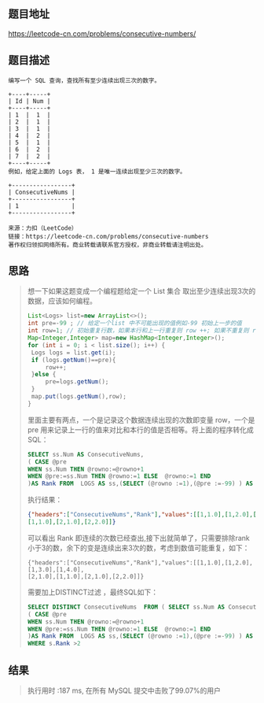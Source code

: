 
## 题目地址
https://leetcode-cn.com/problems/consecutive-numbers/

## 题目描述
```
编写一个 SQL 查询，查找所有至少连续出现三次的数字。

+----+-----+
| Id | Num |
+----+-----+
| 1  |  1  |
| 2  |  1  |
| 3  |  1  |
| 4  |  2  |
| 5  |  1  |
| 6  |  2  |
| 7  |  2  |
+----+-----+
例如，给定上面的 Logs 表， 1 是唯一连续出现至少三次的数字。

+-----------------+
| ConsecutiveNums |
+-----------------+
| 1               |
+-----------------+

来源：力扣（LeetCode）
链接：https://leetcode-cn.com/problems/consecutive-numbers
著作权归领扣网络所有。商业转载请联系官方授权，非商业转载请注明出处。
```

## 思路

> 想一下如果这题变成一个编程题给定一个 List<Logs> 集合 取出至少连续出现3次的数据，应该如何编程。
>
> ```java
> List<Logs> list=new ArrayList<>();
> int pre=-99 ; // 给定一个list 中不可能出现的值例如-99 初始上一步的值
> int row=1; // 初始重复行数，如果本行和上一行重复则 row ++; 如果不重复则 row=1
> Map<Integer,Integer> map=new HashMap<Integer,Integer>();
> for (int i = 0; i < list.size(); i++) {
>  Logs logs = list.get(i);
>  if (logs.getNum()==pre){
>      row++;
>  }else {
>      pre=logs.getNum();
>  }
>  map.put(logs.getNum(),row);
> }
> ```
>
> 里面主要有两点，一个是记录这个数据连续出现的次数即变量 row，一个是pre 用来记录上一行的值来对比和本行的值是否相等。将上面的程序转化成SQL：
>
> ```sql
> SELECT ss.Num AS ConsecutiveNums, 
> ( CASE @pre 
> WHEN ss.Num THEN @rowno:=@rowno+1
> WHEN @pre:=ss.Num THEN @rowno:=1 ELSE  @rowno:=1 END
> )AS Rank FROM  LOGS AS ss,(SELECT (@rowno :=1),(@pre :=-99) ) AS b
> ```
>
> 执行结果：
>
> ```json
> {"headers":["ConsecutiveNums","Rank"],"values":[[1,1.0],[1,2.0],[1,3.0],[2,1.0],
> [1,1.0],[2,1.0],[2,2.0]]}
> ```
>
> 可以看出 Rank 即连续的次数已经查出,接下出就简单了，只需要排除rank 小于3的数，余下的变是连续出来3次的数，考虑到数值可能重复，如下：
>
> ```
> {"headers":["ConsecutiveNums","Rank"],"values":[[1,1.0],[1,2.0],[1,3.0],[1,4.0],
> [2,1.0],[1,1.0],[2,1.0],[2,2.0]]}
> ```
>
> 需要加上DISTINCT过滤 ，最终SQL如下：
>
> ```sql
> SELECT DISTINCT ConsecutiveNums  FROM ( SELECT ss.Num AS ConsecutiveNums, 
> ( CASE @pre 
> WHEN ss.Num THEN @rowno:=@rowno+1
> WHEN @pre:=ss.Num THEN @rowno:=1 ELSE  @rowno:=1 END
> )AS Rank FROM  LOGS AS ss,(SELECT (@rowno :=1),(@pre :=-99) ) AS b ) AS s
> WHERE s.Rank >2
> 
> ```
>
> 

## 结果

> 执行用时 :187 ms, 在所有 MySQL 提交中击败了99.07%的用户